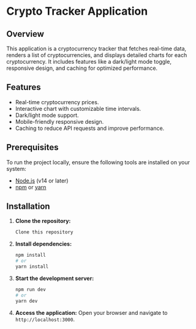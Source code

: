 
# Crypto Tracker Application

## Overview

This application is a cryptocurrency tracker that fetches real-time data, renders a list of cryptocurrencies, and displays detailed charts for each cryptocurrency. It includes features like a dark/light mode toggle, responsive design, and caching for optimized performance.

## Features

- Real-time cryptocurrency prices.
- Interactive chart with customizable time intervals.
- Dark/light mode support.
- Mobile-friendly responsive design.
- Caching to reduce API requests and improve performance.

## Prerequisites

To run the project locally, ensure the following tools are installed on your system:

- [Node.js](https://nodejs.org/) (v14 or later)
- [npm](https://www.npmjs.com/) or [yarn](https://yarnpkg.com/)

## Installation

1. **Clone the repository:**

   ```bash
   Clone this repository
   ```

2. **Install dependencies:**

   ```bash
   npm install
   # or
   yarn install
   ```

3. **Start the development server:**

   ```bash
   npm run dev
   # or
   yarn dev
   ```

4. **Access the application:**
   Open your browser and navigate to `http://localhost:3000`.
